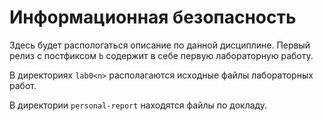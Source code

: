 # Информационная безопасность

Здесь будет распологаться описание по данной дисциплине. Первый релиз с постфиксом `b` содержит в себе первую лабораторную работу.

В директориях `lab0<n>` располагаются исходные файлы лабораторных работ.

В директории `personal-report` находятся файлы по докладу.
